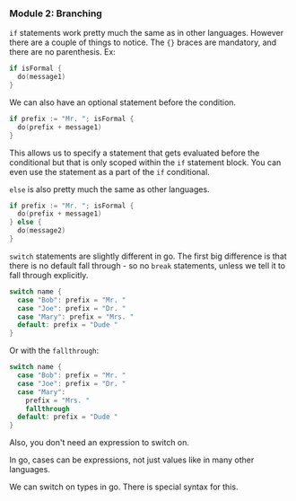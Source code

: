 ### Module 2: Branching

`if` statements work pretty much the same as in other languages. However there are a couple of things to notice. The `{}` braces are mandatory, and there are no parenthesis. Ex:
```go
if isFormal {
  do(message1)
}
```

We can also have an optional statement before the condition.
```go
if prefix := "Mr. "; isFormal {
  do(prefix + message1)
}
```
This allows us to specify a statement that gets evaluated before the conditional but that is only scoped within the `if` statement block. You can even use the statement as a part of the `if` conditional.

`else` is also pretty much the same as other languages.
```go
if prefix := "Mr. "; isFormal {
  do(prefix + message1)
} else {
  do(message2)
}
```

`switch` statements are slightly different in go. The first big difference is that there is no default fall through - so no `break` statements, unless we tell it to fall through explicitly.
```go
switch name {
  case "Bob": prefix = "Mr. "
  case "Joe": prefix = "Dr. "
  case "Mary": prefix = "Mrs. "
  default: prefix = "Dude "
}
```
Or with the `fallthrough`:
```go
switch name {
  case "Bob": prefix = "Mr. "
  case "Joe": prefix = "Dr. "
  case "Mary":
    prefix = "Mrs. "
    fallthrough
  default: prefix = "Dude "
}
```

Also, you don't need an expression to switch on.

In go, cases can be expressions, not just values like in many other languages.

We can switch on types in go. There is special syntax for this.
